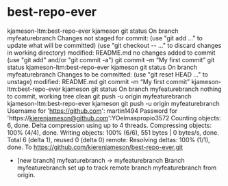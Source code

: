 # best-repo-ever
kjameson-ltm:best-repo-ever kjameson git status
On branch myfeaturebranch
Changes not staged for commit:
      (use "git add <file>..." to update what will be committed)
      (use "git checkout -- <file>..." to discard changes in working directory)
   modified: README.md
no changes added to commit (use "git add" and/or "git commit -a")
git commit -m “My first commit”
git status
kjameson-ltm:best-repo-ever kjameson git status
On branch myfeaturebranch
Changes to be committed:
      (use "git reset HEAD <file>..." to unstage)
   modified: README.md 
   git commit -m “My first commit”
   kjameson-ltm:best-repo-ever kjameson git status
On branch myfeaturebranch
nothing to commit, working tree clean
git push -u origin myfeaturebranch
kjameson-ltm:best-repo-ever kjameson git push -u origin myfeaturebranch
Username for 'https://github.com': martin1494
Password for 'https://kierenjameson@github.com':YOelmaspropio3572
Counting objects: 6, done.
Delta compression using up to 4 threads.
Compressing objects: 100% (4/4), done.
Writing objects: 100% (6/6), 551 bytes | 0 bytes/s, done.
Total 6 (delta 1), reused 0 (delta 0)
remote: Resolving deltas: 100% (1/1), done.
To https://github.com/kierenjameson/best-repo-ever.git
   * [new branch] myfeaturebranch -> myfeaturebranch
Branch myfeaturebranch set up to track remote branch myfeaturebranch from origin.

